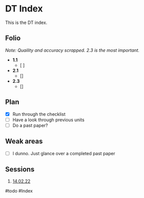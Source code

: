 # DT Index

This is the DT index. 

## Folio
*Note: Quaility and accuracy scrapped. 2.3 is the most important.*
* **1.1**
	- [ ] 
* **2.1**
	- [] 
* **2.3**
	- []




## Plan
- [x] Run through the checklist
- [ ] Have a look through previous units
- [ ] Do a past paper?

## Weak areas
- [ ] I dunno. Just glance over a completed past paper

## Sessions
1.  [14.02.22](14.02.22.md)

#todo #Index 